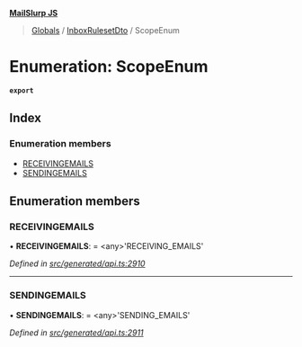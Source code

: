 **[MailSlurp JS](../README.md)**

> [Globals](../README.md) / [InboxRulesetDto](../modules/inboxrulesetdto.md) / ScopeEnum

# Enumeration: ScopeEnum

**`export`** 

## Index

### Enumeration members

* [RECEIVINGEMAILS](inboxrulesetdto.scopeenum.md#receivingemails)
* [SENDINGEMAILS](inboxrulesetdto.scopeenum.md#sendingemails)

## Enumeration members

### RECEIVINGEMAILS

•  **RECEIVINGEMAILS**:  = \<any>'RECEIVING\_EMAILS'

*Defined in [src/generated/api.ts:2910](https://github.com/mailslurp/mailslurp-client/blob/37bf78e/src/generated/api.ts#L2910)*

___

### SENDINGEMAILS

•  **SENDINGEMAILS**:  = \<any>'SENDING\_EMAILS'

*Defined in [src/generated/api.ts:2911](https://github.com/mailslurp/mailslurp-client/blob/37bf78e/src/generated/api.ts#L2911)*
